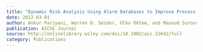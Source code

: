 ```yaml
---
title: "Dynamic Risk Analysis Using Alarm Databases to Improve Process Safety and Product Quality: Part II – Bayesian Analysis"
date: 2012-03-01
author: Ankur Pariyani, Warren D. Seider, Ulku Oktem, and Masoud Soroush
publication: AIChE Journal
source: http://onlinelibrary.wiley.com/doi/10.1002/aic.12642/full
category: Publications
---
```






